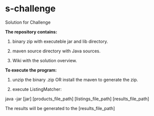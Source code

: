 # s-challenge
Solution for Challenge

**The repository contains:**

1. binary zip with executeble jar and lib directory.

2. maven source directory with Java sources.

3. Wiki with the solution overview.


**To execute the program:**

1. unzip the binary .zip OR install the maven to generate the zip.

2. execute ListingMatcher:

java -jar [jar] [products_file_path] [listings_file_path] [results_file_path]

The results will be generated to the [results_file_path]
